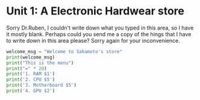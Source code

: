# Unit 1: A Electronic Hardwear store

Sorry Dr.Ruben, I couldn't write down what you typed in this area, so I  have it mostly blank. Perhaps could you send me a copy of the hings that I have to write down in this area please? Sorry again for your inconvenience.


```.py
welcome_msg = "Welcome to Sakamoto's store"
print(welcome_msg)
print("This is the menu")
print("=" * 20)
print('1. RAM $1')
print('2. CPU $5')
print('3. Motherboard $5')
print('4. GPU $2')
```

